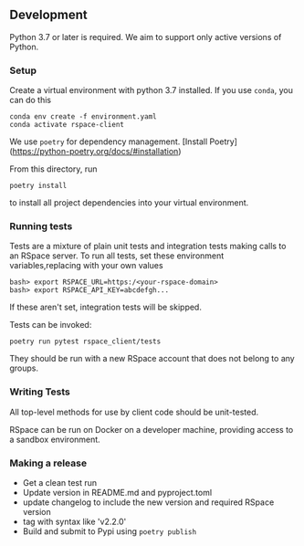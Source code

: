 ## Development

Python 3.7 or later is required. We aim to support only active versions of Python.

### Setup

Create a virtual environment with python 3.7 installed. If you use `conda`, you can do this

```
conda env create -f environment.yaml
conda activate rspace-client
``` 

We use `poetry` for dependency management. [Install Poetry] (https://python-poetry.org/docs/#installation)

From this directory, run 

`poetry install` 

to install all project dependencies into your virtual environment. 

### Running tests

Tests are a mixture of plain unit tests and integration tests making calls to an RSpace server.
To run all tests, set these environment variables,replacing with your own values

```
bash> export RSPACE_URL=https:/<your-rspace-domain>
bash> export RSPACE_API_KEY=abcdefgh...
```

If these aren't set, integration tests will be skipped.

Tests can be invoked:

```
poetry run pytest rspace_client/tests
```

They should be run with a new RSpace account that does not belong to any groups.
 
### Writing Tests
 
All top-level methods for use by client code should be unit-tested.

RSpace can be run on Docker on a developer machine, providing access to a sandbox environment.

 
### Making a release

- Get a clean test run 
- Update version in README.md and pyproject.toml
- update changelog to include the new version and required RSpace version
- tag with syntax like 'v2.2.0'    
- Build and submit to Pypi using `poetry publish`
